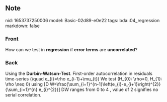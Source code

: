 ## Note
nid: 1653737250006
model: Basic-02d89-e0e22
tags: bda::04_regression
markdown: false

### Front
How can we test in <b>regression</b> if <b>error terms</b> are
<b>uncorrelated</b>?

### Back
Using the <b>Durbin-Watson-Test</b>. First-order autocorrelation in
residuals time-series \(\quad e_{i}=\rho e_{i-1}+\mu_{t}\) We test
\(H_{0}: \rho=0, H_{1}: \rho \neq 0\) using \[D
W=\frac{\sum_{i=1}^{n-1}\left(e_{i}-e_{i+1}\right)^{2}}{\sum_{i=1}^{n}
e_{i}^{2}}\] DW ranges from 0 to 4 , value of 2 signifies no serial
correlation.
